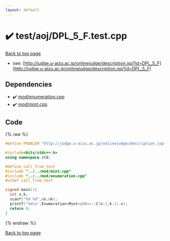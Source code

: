 ```yaml
---
layout: default
---
```


<!-- mathjax config similar to math.stackexchange -->
<script type="text/javascript" async
  src="https://cdnjs.cloudflare.com/ajax/libs/mathjax/2.7.5/MathJax.js?config=TeX-MML-AM_CHTML">
</script>
<script type="text/x-mathjax-config">
  MathJax.Hub.Config({
    TeX: { equationNumbers: { autoNumber: "AMS" }},
    tex2jax: {
      inlineMath: [ ['$','$'] ],
      processEscapes: true
    },
    "HTML-CSS": { matchFontHeight: false },
    displayAlign: "left",
    displayIndent: "2em"
  });
</script>

<script type="text/javascript" src="https://cdnjs.cloudflare.com/ajax/libs/jquery/3.4.1/jquery.min.js"></script>
<script src="https://cdn.jsdelivr.net/npm/jquery-balloon-js@1.1.2/jquery.balloon.min.js" integrity="sha256-ZEYs9VrgAeNuPvs15E39OsyOJaIkXEEt10fzxJ20+2I=" crossorigin="anonymous"></script>
<script type="text/javascript" src="../../../assets/js/copy-button.js"></script>
<link rel="stylesheet" href="../../../assets/css/copy-button.css" />


# :heavy_check_mark: test/aoj/DPL_5_F.test.cpp


[Back to top page](../../../index.html)

* see: [http://judge.u-aizu.ac.jp/onlinejudge/description.jsp?id=DPL_5_F](http://judge.u-aizu.ac.jp/onlinejudge/description.jsp?id=DPL_5_F)


## Dependencies
* :heavy_check_mark: [mod/enumeration.cpp](../../../library/mod/enumeration.cpp.html)
* :heavy_check_mark: [mod/mint.cpp](../../../library/mod/mint.cpp.html)


## Code
{% raw %}
```cpp
#define PROBLEM "http://judge.u-aizu.ac.jp/onlinejudge/description.jsp?id=DPL_5_F"

#include<bits/stdc++.h>
using namespace std;

#define call_from_test
#include "../../mod/mint.cpp"
#include "../../mod/enumeration.cpp"
#undef call_from_test

signed main(){
  int n,k;
  scanf("%d %d",&n,&k);
  printf("%d\n",Enumeration<Mint<int>>::C(n-1,k-1).v);
  return 0;
}

```
{% endraw %}

[Back to top page](../../../index.html)

